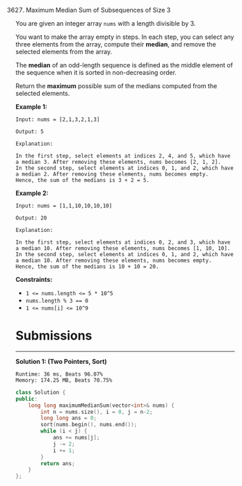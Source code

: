 3627. Maximum Median Sum of Subsequences of Size 3

You are given an integer array `nums` with a length divisible by 3.

You want to make the array empty in steps. In each step, you can select any three elements from the array, compute their **median**, and remove the selected elements from the array.

The **median** of an odd-length sequence is defined as the middle element of the sequence when it is sorted in non-decreasing order.

Return the **maximum** possible sum of the medians computed from the selected elements.

 

**Example 1:**
```
Input: nums = [2,1,3,2,1,3]

Output: 5

Explanation:

In the first step, select elements at indices 2, 4, and 5, which have a median 3. After removing these elements, nums becomes [2, 1, 2].
In the second step, select elements at indices 0, 1, and 2, which have a median 2. After removing these elements, nums becomes empty.
Hence, the sum of the medians is 3 + 2 = 5.
```

**Example 2:**
```
Input: nums = [1,1,10,10,10,10]

Output: 20

Explanation:

In the first step, select elements at indices 0, 2, and 3, which have a median 10. After removing these elements, nums becomes [1, 10, 10].
In the second step, select elements at indices 0, 1, and 2, which have a median 10. After removing these elements, nums becomes empty.
Hence, the sum of the medians is 10 + 10 = 20.
```
 

**Constraints:**

* `1 <= nums.length <= 5 * 10^5`
* `nums.length % 3 == 0`
* `1 <= nums[i] <= 10^9`

# Submissions
---
**Solution 1: (Two Pointers, Sort)**
```
Runtime: 36 ms, Beats 96.07%
Memory: 174.25 MB, Beats 70.75%
```
```c++
class Solution {
public:
    long long maximumMedianSum(vector<int>& nums) {
        int n = nums.size(), i = 0, j = n-2;
        long long ans = 0;
        sort(nums.begin(), nums.end());
        while (i < j) {
            ans += nums[j];
            j -= 2;
            i += 1;
        }
        return ans;
    }
};
```
